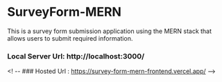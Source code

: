 # SurveyForm-MERN
This is a survey form submission application using the MERN stack that allows users to submit required information.

### Local Server Url: http://localhost:3000/
<! -- ### Hosted Url      : https://survey-form-mern-frontend.vercel.app/  -->
